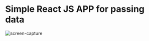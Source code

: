 
# Simple React JS APP for passing data
![screen-capture](https://user-images.githubusercontent.com/33016872/236812962-f8390ec1-3de9-4190-a63c-ec05bff67cc3.gif)

